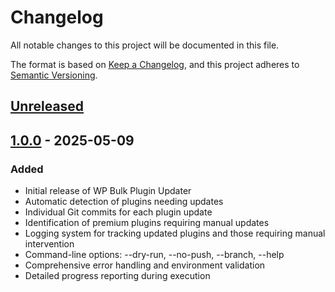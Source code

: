 # Changelog

All notable changes to this project will be documented in this file.

The format is based on [Keep a Changelog](https://keepachangelog.com/en/1.0.0/),
and this project adheres to [Semantic Versioning](https://semver.org/spec/v2.0.0.html).

## [Unreleased]

## [1.0.0] - 2025-05-09

### Added
- Initial release of WP Bulk Plugin Updater
- Automatic detection of plugins needing updates
- Individual Git commits for each plugin update
- Identification of premium plugins requiring manual updates
- Logging system for tracking updated plugins and those requiring manual intervention
- Command-line options: --dry-run, --no-push, --branch, --help
- Comprehensive error handling and environment validation
- Detailed progress reporting during execution

[Unreleased]: https://github.com/tommcfarlin/wp-bulk-plugin-updater/compare/v1.0.0...HEAD
[1.0.0]: https://github.com/tommcfarlin/wp-bulk-plugin-updater/releases/tag/v1.0.0
